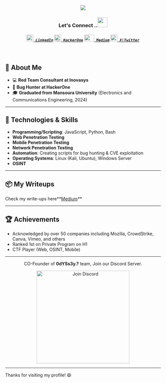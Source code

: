 <h1 align="center">
  <a href="https://git.io/typing-svg">
    <img src="https://readme-typing-svg.herokuapp.com/?lines=Hey!%20How%20you%20doin'?&center=true&size=30">
  </a>
</h1>
 
<h3 align="center">Let's Connect ..<img src="https://github.com/Amrkadry/moraa/blob/1c686610541fcf14a9f09abf18ba0f458131b2da/Img/clouds.gif" height="32px"></h3>
<h5 align="center">
  <code><a href="https://www.linkedin.com/in/amr-kadry-20697b216/"><img height="22" width="22" src="https://github.com/Amrkadry/moraa/blob/1c686610541fcf14a9f09abf18ba0f458131b2da/Img/linked-logo.png"> LinkedIn</a></code>
  <code><a href="https://hackerone.com/0d_amrr"><img title="H1" height="22" width="22" src="https://github.com/Amrkadry/moraa/blob/1c686610541fcf14a9f09abf18ba0f458131b2da/Img/h1.png"> HackerOne</a></code>
  <code><a href="https://0d-amr.medium.com"><img height="22" width="32" src="https://github.com/Amrkadry/moraa/blob/1c686610541fcf14a9f09abf18ba0f458131b2da/Img/medium.png"> Medium</a></code>
  <code><a href="https://x.com/0d_3mrr" ><img height="22" width="22" src="https://github.com/Amrkadry/moraa/blob/1c686610541fcf14a9f09abf18ba0f458131b2da/Img/X_logo.png"> X|Twitter</a></code>
</h5>
<br>
  <!--Thanks for Dheerajmadhukar, for this amazing part-->
  
## 🚀 About Me

- 💻 **Red Team Consultant at Inovasys**
- 🔐 **Bug Hunter at HackerOne**
- 🎓 **Graduated from Mansoura University** (Electronics and Communications Engineering, 2024)


---

## 🔧 Technologies & Skills

- **Programming/Scripting**: JavaScript, Python, Bash
- **Web Penetration Testing**
- **Mobile Penetration Testing**
- **Network Penetration Testing**
- **Automation**: Creating scripts for bug hunting & CVE exploitation
- **Operating Systems**: Linux (Kali, Ubuntu), Windows Server
- **OSINT**

---

## 📦 My Writeups
  
Check my write-ups here**[Medium](https://0d-amr.medium.com)**

---

## 🏆 Achievements

- Acknowledged by over 50 companies including Mozilla, CrowdStrike, Canva, Vimeo, and others
- Ranked 1st on Private Program on H1
- CTF Player (Web, OSINT, Mobile) 
---

<div align="center">

CO-Founder of **0dYSs3y.?** team, Join our Discord Server.

<a href="https://discord.gg/nHmzPVE78X"><img src="https://github.com/user-attachments/assets/b6bc53ad-1c2e-4134-af49-29f12da47fef" width="300" alt="Join Discord"></a>

</div>

---

Thanks for visiting my profile! 😄

